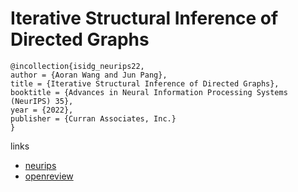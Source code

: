 # Iterative Structural Inference of Directed Graphs

```
@incollection{isidg_neurips22,
author = {Aoran Wang and Jun Pang},
title = {Iterative Structural Inference of Directed Graphs},
booktitle = {Advances in Neural Information Processing Systems (NeurIPS) 35},
year = {2022},
publisher = {Curran Associates, Inc.}
}
```

links
- [neurips](https://nips.cc/Conferences/2022/Schedule?showEvent=54115)
- [openreview](https://openreview.net/forum?id=N_D-JLau3Z)
